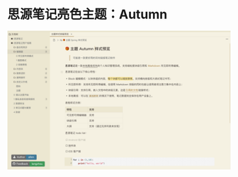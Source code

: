 # 思源笔记亮色主题：Autumn

![preview](https://raw.githubusercontent.com/langzhou/autumn-theme-for-siyuan/main/preview.png)
